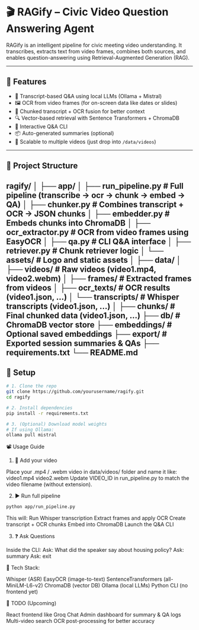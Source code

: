 # 🎬 RAGify – Civic Video Question Answering Agent

RAGify is an intelligent pipeline for civic meeting video understanding. It transcribes, extracts text from video frames, combines both sources, and enables question-answering using Retrieval-Augmented Generation (RAG).

---

## 🚀 Features

- 🧠 Transcript-based Q&A using local LLMs (Ollama + Mistral)
- 🖼️ OCR from video frames (for on-screen data like dates or slides)
- 🧩 Chunked transcript + OCR fusion for better context
- 🔍 Vector-based retrieval with Sentence Transformers + ChromaDB
- 💬 Interactive Q&A CLI
- 📦 Auto-generated summaries (optional)
- 🔄 Scalable to multiple videos (just drop into `/data/videos`)

---

## 📁 Project Structure
ragify/
│
├── app/
│ ├── run_pipeline.py # Full pipeline (transcribe → ocr → chunk → embed → QA)
│ ├── chunker.py # Combines transcript + OCR → JSON chunks
│ ├── embedder.py # Embeds chunks into ChromaDB
│ ├── ocr_extractor.py # OCR from video frames using EasyOCR
│ ├── qa.py # CLI Q&A interface
│ ├── retriever.py # Chunk retriever logic
│ └── assets/ # Logo and static assets
│
├── data/
│ ├── videos/ # Raw videos (video1.mp4, video2.webm)
│ ├── frames/ # Extracted frames from videos
│ ├── ocr_texts/ # OCR results (video1.json, ...)
│ └── transcripts/ # Whisper transcripts (video1.json, ...)
│
├── chunks/ # Final chunked data (video1.json, ...)
├── db/ # ChromaDB vector store
├── embeddings/ # Optional saved embeddings
├── export/ # Exported session summaries & QAs
├── requirements.txt
└── README.md
---

## 🔧 Setup
```bash
# 1. Clone the repo
git clone https://github.com/yourusername/ragify.git
cd ragify

# 2. Install dependencies
pip install -r requirements.txt

# 3. (Optional) Download model weights
# If using Ollama:
ollama pull mistral
```
📽️ Usage Guide
1. 📁 Add your video

Place your .mp4 / .webm video in data/videos/ folder and name it like:
video1.mp4
video2.webm
Update VIDEO_ID in run_pipeline.py to match the video filename (without extension).

2. ▶️ Run full pipeline
```bash
python app/run_pipeline.py
```
This will:
Run Whisper transcription
Extract frames and apply OCR
Create transcript + OCR chunks
Embed into ChromaDB
Launch the Q&A CLI

3. ❓ Ask Questions

Inside the CLI:
Ask: What did the speaker say about housing policy?
Ask: summary
Ask: exit

🧠 Tech Stack:

Whisper (ASR)
EasyOCR (image-to-text)
SentenceTransformers (all-MiniLM-L6-v2)
ChromaDB (vector DB)
Ollama (local LLMs)
Python CLI (no frontend yet)

📌 TODO (Upcoming)

 React frontend like Groq Chat
 Admin dashboard for summary & QA logs
 Multi-video search
 OCR post-processing for better accuracy
